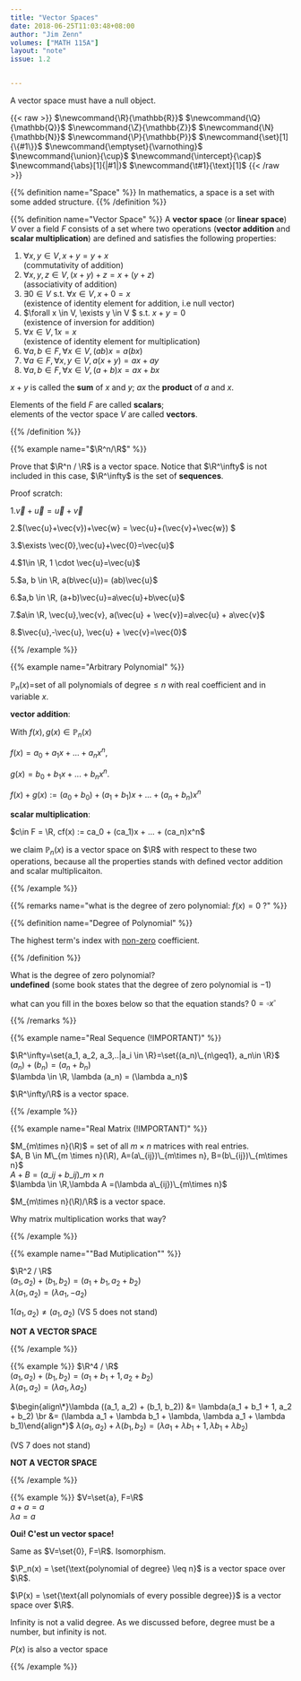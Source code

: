 ```yaml
---
title: "Vector Spaces"
date: 2018-06-25T11:03:48+08:00
author: "Jim Zenn"
volumes: ["MATH 115A"]
layout: "note"
issue: 1.2


---
```


A vector space must have a null object.

<!--more-->

<div class="latex-macros">
  {{< raw >}}
    $\newcommand{\R}{\mathbb{R}}$
    $\newcommand{\Q}{\mathbb{Q}}$
    $\newcommand{\Z}{\mathbb{Z}}$
    $\newcommand{\N}{\mathbb{N}}$
    $\newcommand{\P}{\mathbb{P}}$
    $\newcommand{\set}[1]{\{#1\}}$
    $\newcommand{\emptyset}{\varnothing}$
    $\newcommand{\union}{\cup}$
    $\newcommand{\intercept}{\cap}$
    $\newcommand{\abs}[1]{|#1|}$
    $\newcommand{\t#1}{\text}[1]$
  {{< /raw >}}
</div>

{{% definition name="Space" %}}
In mathematics, a space is a set with some added structure.
{{% /definition %}}

{{% definition name="Vector Space" %}}
A **vector space** (or **linear space**) $V$ over a field $F$ consists of a set where two operations (**vector addition** and **scalar multiplication**) are defined and satisfies the following properties:

1. $\forall x, y \in V, x + y = y + x$
<br> (commutativity of addition)
2. $\forall x, y, z \in V, (x + y) + z = x + (y + z)$
<br> (associativity of addition)
3. $\exists 0 \in V$ s.t. $\forall x \in V, x + 0 = x$
<br> (existence of identity element for addition, i.e null vector)
4. $\forall x \in V, \exists y \in V $ s.t. $x + y = 0$
<br> (existence of inversion for addition)
5. $\forall x \in V, 1x=x$
<br> (existence of identity element for multiplication)
6. $\forall a,b \in F, \forall x \in V, (ab)x=a(bx)$
7. $\forall a \in F, \forall x, y\in V, a(x+y)=ax+ay$
8. $\forall a,b \in F, \forall x \in V, (a+b)x = ax+ bx$

$x+y$ is called the **sum** of $x$ and $y$;
$ax$ the **product** of $a$ and $x$.

Elements of the field $F$ are called **scalars**;<br>
elements of the vector space $V$ are called **vectors**.

{{% /definition %}}

{{% example name="$\R^n/\R$" %}}

Prove that $\R^n / \R$ is a vector space. Notice that $\R^\infty$ is not included in this case, $\R^\infty$ is the set of **sequences**.

Proof scratch:

1.$\vec{v}+\vec{u}=\vec{u}+\vec{v}$

2.$(\vec{u}+\vec{v})+\vec{w} = \vec{u}+(\vec{v}+\vec{w}) $

3.$\exists \vec{0},\vec{u}+\vec{0}=\vec{u}$

4.$1\in \R, 1 \cdot \vec{u}=\vec{u}$

5.$a, b \in \R, a(b\vec{u})= (ab)\vec{u}$

6.$a,b \in \R, (a+b)\vec{u}=a\vec{u}+b\vec{u}$

7.$a\in \R, \vec{u},\vec{v}, a(\vec{u} + \vec{v})=a\vec{u} + a\vec{v}$

8.$\vec{u},-\vec{u}, \vec{u} + \vec{v}=\vec{0}$

{{% /example %}}

{{% example name="Arbitrary Polynomial" %}}

$\mathbb{P}_n(x)=$set of all polynomials of degree$\leq n$ with real coefficient and in variable $x$.

**vector addition**:

With $f(x), g(x) \in \mathbb{P}_n(x)$

$f(x) = a_0+ a_1x+ ... + a_nx^n,$

$g(x) = b_0 +b_1x+ ... + b_nx^n.$

$f(x)+g(x):=(a_0+b_0)+(a_1 +b_1)x+...+(a_n+b_n)x^n$

**scalar multiplication**:

$c\in F = \R, cf(x) := ca_0 + (ca_1)x + ... + (ca_n)x^n$

we claim $\mathbb{P}_n(x)$ is a vector space on $\R$ with respect to these two operations, because all the properties stands with defined vector addition and scalar multiplicaiton.

{{% /example %}}

{{% remarks name="what is the degree of zero polynomial: $f(x)=0$ ?" %}}

{{% definition name="Degree of Polynomial" %}}

The highest term's index with <u>non-zero</u> coefficient.

{{% /definition %}}

What is the degree of zero polynomial?<br>
**undefined** (some book states that the degree of zero polynomial is $-1$)

what can you fill in the boxes below so that the equation stands?
$0=\square x^\square$

{{% /remarks %}}

{{% example name="Real Sequence (!IMPORTANT)" %}}

$\R^\infty=\set{a_1, a_2, a_3,..|a_i \in \R}=\set{(a_n)\_{n\geq1}, a_n\in \R}$<br>
$(a_n) + (b_n) = (a_n+b_n)$<br>
$\lambda \in \R, \lambda (a_n) = (\lambda a_n)$

$\R^\infty/\R$ is a vector space.

{{% /example %}}

{{% example name="Real Matrix (!IMPORTANT)" %}}

$M_{m\times n}(\R)$ = set of all $m \times n$ matrices with real entries.<br>
$A, B \in M\_{m \times n}(\R), A=(a\_{ij})\_{m\times n}, B=(b\_{ij})\_{m\times n}$<br>
$A+B=(a\_{ij}+b\_{ij})\_{m\times n}$<br>
$\lambda \in \R,\lambda A =(\lambda a\_{ij})\_{m\times n}$

$M_{m\times n}(\R)/\R$ is a vector space.

Why matrix multiplication works that way?

{{% /example %}}


{{% example name="\"Bad Mutiplication\"" %}}

$\R^2 / \R$<br>
$(a_1, a_2)+(b_1, b_2) = (a_1+b_1, a_2+b_2)$<br>
$\lambda (a_1, a_2) = (\lambda a_1, -a_2)$<br>

$1(a_1, a_2) \neq (a_1, a_2)$
(VS 5 does not stand)

**NOT A VECTOR SPACE**

{{% /example %}}

{{% example %}}
$\R^4 / \R$<br>
$(a_1, a_2)+(b_1, b_2) = (a_1+b_1+1, a_2+b_2)$<br>
$\lambda (a_1, a_2) = (\lambda a_1, \lambda a_2)$

$\begin{align\*}\lambda ((a_1, a_2) + (b_1, b_2)) &= \lambda(a_1 + b_1 + 1, a_2 + b_2) \br &= (\lambda a_1 + \lambda b_1 + \lambda, \lambda a_1 + \lambda b_1)\end{align*}$
$\lambda(a_1, a_2) + \lambda(b_1, b_2) = (\lambda a_1 + \lambda b_1 + 1, \lambda b_1 + \lambda b_2)$

(VS 7 does not stand)

**NOT A VECTOR SPACE**

{{% /example %}}

{{% example %}}
$V=\set{a}, F=\R$<br>
$a+a=a$<br>
$\lambda a = a$

**Oui! C'est un vector space!**

Same as $V=\set{0}, F=\R$. Isomorphism.

$\P_n(x) = \set{\text{polynomial of degree} \leq n}$ is a vector space over $\R$.

$\P(x) = \set{\text{all polynomials of every possible degree}}$ is a vector space over $\R$.

Infinity is not a valid degree. As we discussed before, degree must be a number, but infinity is not.

$P(x)$ is also a vector space

{{% /example %}}
